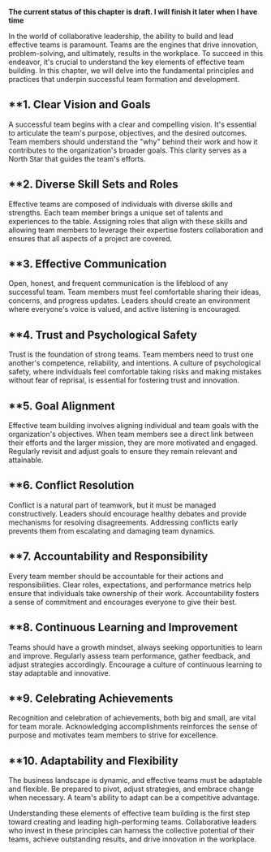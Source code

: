**The current status of this chapter is draft. I will finish it later when I have time**

In the world of collaborative leadership, the ability to build and lead effective teams is paramount. Teams are the engines that drive innovation, problem-solving, and ultimately, results in the workplace. To succeed in this endeavor, it's crucial to understand the key elements of effective team building. In this chapter, we will delve into the fundamental principles and practices that underpin successful team formation and development.

\*\*1. **Clear Vision and Goals**
---------------------------------

A successful team begins with a clear and compelling vision. It's essential to articulate the team's purpose, objectives, and the desired outcomes. Team members should understand the "why" behind their work and how it contributes to the organization's broader goals. This clarity serves as a North Star that guides the team's efforts.

\*\*2. **Diverse Skill Sets and Roles**
---------------------------------------

Effective teams are composed of individuals with diverse skills and strengths. Each team member brings a unique set of talents and experiences to the table. Assigning roles that align with these skills and allowing team members to leverage their expertise fosters collaboration and ensures that all aspects of a project are covered.

\*\*3. **Effective Communication**
----------------------------------

Open, honest, and frequent communication is the lifeblood of any successful team. Team members must feel comfortable sharing their ideas, concerns, and progress updates. Leaders should create an environment where everyone's voice is valued, and active listening is encouraged.

\*\*4. **Trust and Psychological Safety**
-----------------------------------------

Trust is the foundation of strong teams. Team members need to trust one another's competence, reliability, and intentions. A culture of psychological safety, where individuals feel comfortable taking risks and making mistakes without fear of reprisal, is essential for fostering trust and innovation.

\*\*5. **Goal Alignment**
-------------------------

Effective team building involves aligning individual and team goals with the organization's objectives. When team members see a direct link between their efforts and the larger mission, they are more motivated and engaged. Regularly revisit and adjust goals to ensure they remain relevant and attainable.

\*\*6. **Conflict Resolution**
------------------------------

Conflict is a natural part of teamwork, but it must be managed constructively. Leaders should encourage healthy debates and provide mechanisms for resolving disagreements. Addressing conflicts early prevents them from escalating and damaging team dynamics.

\*\*7. **Accountability and Responsibility**
--------------------------------------------

Every team member should be accountable for their actions and responsibilities. Clear roles, expectations, and performance metrics help ensure that individuals take ownership of their work. Accountability fosters a sense of commitment and encourages everyone to give their best.

\*\*8. **Continuous Learning and Improvement**
----------------------------------------------

Teams should have a growth mindset, always seeking opportunities to learn and improve. Regularly assess team performance, gather feedback, and adjust strategies accordingly. Encourage a culture of continuous learning to stay adaptable and innovative.

\*\*9. **Celebrating Achievements**
-----------------------------------

Recognition and celebration of achievements, both big and small, are vital for team morale. Acknowledging accomplishments reinforces the sense of purpose and motivates team members to strive for excellence.

\*\*10. **Adaptability and Flexibility**
----------------------------------------

The business landscape is dynamic, and effective teams must be adaptable and flexible. Be prepared to pivot, adjust strategies, and embrace change when necessary. A team's ability to adapt can be a competitive advantage.

Understanding these elements of effective team building is the first step toward creating and leading high-performing teams. Collaborative leaders who invest in these principles can harness the collective potential of their teams, achieve outstanding results, and drive innovation in the workplace.
